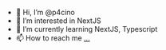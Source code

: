 - 👋 Hi, I’m @p4cino
- 👀 I’m interested in NextJS
- 🌱 I’m currently learning NextJS, Typescript
- 📫 How to reach me [...](https://www.linkedin.com/in/%F0%9F%9A%80wojciech-puzio-311422137)

<!---
p4cino/p4cino is a ✨ special ✨ repository because its `README.md` (this file) appears on your GitHub profile.
You can click the Preview link to take a look at your changes.
--->
